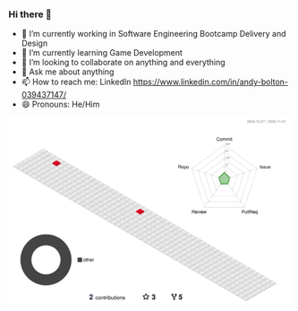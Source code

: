 ### Hi there 👋

- 🔭 I’m currently working in Software Engineering Bootcamp Delivery and Design
- 🌱 I’m currently learning Game Development
- 👯 I’m looking to collaborate on anything and everything
- 💬 Ask me about anything
- 📫 How to reach me: LinkedIn https://www.linkedin.com/in/andy-bolton-039437147/
- 😄 Pronouns: He/Him

![](./profile-3d-contrib/profile-gitblock.svg)
